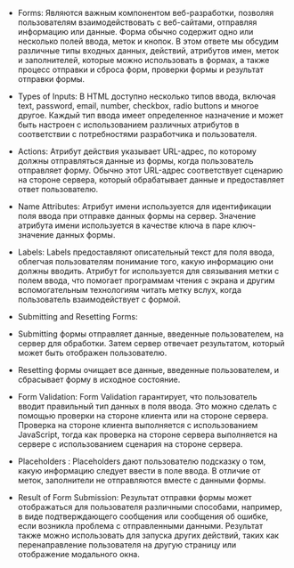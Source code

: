 - Forms:
Являются важным компонентом веб-разработки, позволяя пользователям взаимодействовать с веб-сайтами, отправляя информацию или данные. Форма обычно содержит одно или несколько полей ввода, меток и кнопок. В этом ответе мы обсудим различные типы входных данных, действий, атрибутов имен, меток и заполнителей, которые можно использовать в формах, а также процесс отправки и сброса форм, проверки формы и результат отправки формы.

- Types of Inputs:
В HTML доступно несколько типов ввода, включая text, password, email, number, checkbox, radio buttons и многое другое. Каждый тип ввода имеет определенное назначение и может быть настроен с использованием различных атрибутов в соответствии с потребностями разработчика и пользователя.

- Actions:
Атрибут действия указывает URL-адрес, по которому должны отправляться данные из формы, когда пользователь отправляет форму. Обычно этот URL-адрес соответствует сценарию на стороне сервера, который обрабатывает данные и предоставляет ответ пользователю.

- Name Attributes:
Атрибут имени используется для идентификации поля ввода при отправке данных формы на сервер. Значение атрибута имени используется в качестве ключа в паре ключ-значение данных формы.

- Labels:
Labels предоставляют описательный текст для поля ввода, облегчая пользователям понимание того, какую информацию они должны вводить. Атрибут for используется для связывания метки с полем ввода, что помогает программам чтения с экрана и другим вспомогательным технологиям читать метку вслух, когда пользователь взаимодействует с формой.

- Submitting and Resetting Forms:
- Submitting формы отправляет данные, введенные пользователем, на сервер для обработки. Затем сервер отвечает результатом, который может быть отображен пользователю.
- Resetting формы очищает все данные, введенные пользователем, и сбрасывает форму в исходное состояние.

- Form Validation:
Form Validation гарантирует, что пользователь вводит правильный тип данных в поля ввода. Это можно сделать с помощью проверки на стороне клиента или на стороне сервера. Проверка на стороне клиента выполняется с использованием JavaScript, тогда как проверка на стороне сервера выполняется на сервере с использованием сценария на стороне сервера.

- Placeholders :
Placeholders  дают пользователю подсказку о том, какую информацию следует ввести в поле ввода. В отличие от меток, заполнители не отправляются вместе с данными формы.

- Result of Form Submission:
Результат отправки формы может отображаться для пользователя различными способами, например, в виде подтверждающего сообщения или сообщения об ошибке, если возникла проблема с отправленными данными. Результат также можно использовать для запуска других действий, таких как перенаправление пользователя на другую страницу или отображение модального окна.